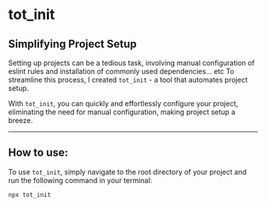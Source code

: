 # tot_init

## Simplifying Project Setup

Setting up projects can be a tedious task, involving manual configuration of eslint rules and installation of commonly used dependencies... etc
To streamline this process, I created `tot_init` - a tool that automates project setup.

With `tot_init`, you can quickly and effortlessly configure your project, eliminating the need for manual configuration, making project setup a breeze.

---

## How to use:

To use `tot_init`, simply navigate to the root directory of your project and run the following command in your terminal:

```zsh
npx tot_init
```

